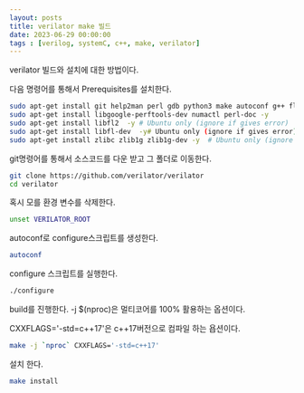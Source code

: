 ```yaml
---
layout: posts
title: verilator make 빌드  
date: 2023-06-29 00:00:00
tags : [verilog, systemC, c++, make, verilator]
---
```


verilator 빌드와 설치에 대한 방법이다.

다음 명령어를 통해서  Prerequisites를 설치한다.

```bash
sudo apt-get install git help2man perl gdb python3 make autoconf g++ flex bison ccache -y
sudo apt-get install libgoogle-perftools-dev numactl perl-doc -y
sudo apt-get install libfl2  -y # Ubuntu only (ignore if gives error)
sudo apt-get install libfl-dev  -y# Ubuntu only (ignore if gives error)
sudo apt-get install zlibc zlib1g zlib1g-dev -y  # Ubuntu only (ignore if gives error)
```

git명령어를 통해서 소스코드를 다운 받고 그 폴더로 이동한다.

```bash
git clone https://github.com/verilator/verilator 
cd verilator
```

혹시 모를 환경 변수를 삭제한다.

```bash
unset VERILATOR_ROOT
```

autoconf로 configure스크립트를 생성한다.

```bash
autoconf 
```

configure 스크립트를 실행한다.

```bash
./configure
```

build를 진행한다. -j  $(nproc)은 멀티코어를 100% 활용하는 옵션이다.

CXXFLAGS='-std=c++17'은 c++17버전으로 컴파일 하는 욥션이다.

```bash
make -j `nproc` CXXFLAGS='-std=c++17'
```

설치 한다.

```bash
make install 
```
